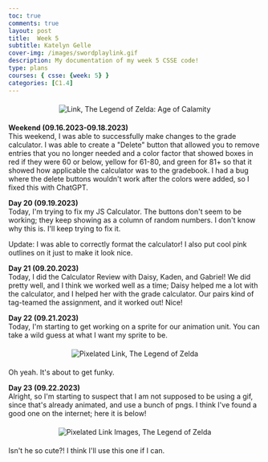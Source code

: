 ```yaml
---
toc: true
comments: true
layout: post
title:  Week 5
subtitle: Katelyn Gelle
cover-img: /images/swordplaylink.gif
description: My documentation of my week 5 CSSE code!
type: plans
courses: { csse: {week: 5} }
categories: [C1.4]
---
```


<div style="text-align: center; margin-top: 20px; margin-bottom: 20px;">
  <img src="{{site.baseurl}}/images/imsetlink.gif" alt="Link, The Legend of Zelda: Age of Calamity" />
</div>  

**Weekend (09.16.2023-09.18.2023)**  
This weekend, I was able to successfully make changes to the grade calculator. I was able to create a "Delete" button that allowed you to remove entries that you no longer needed and a color factor that showed boxes in red if they were 60 or below, yellow for 61-80, and green for 81+ so that it showed how applicable the calculator was to the gradebook. I had a bug where the delete buttons wouldn't work after the colors were added, so I fixed this with ChatGPT.  

**Day 20 (09.19.2023)**  
Today, I'm trying to fix my JS Calculator. The buttons don't seem to be working; they keep showing as a column of random numbers. I don't know why this is. I'll keep trying to fix it.  

Update: I was able to correctly format the calculator! I also put cool pink outlines on it just to make it look nice.  

**Day 21 (09.20.2023)**  
Today, I did the Calculator Review with Daisy, Kaden, and Gabriel! We did pretty well, and I think we worked well as a time; Daisy helped me a lot with the calculator, and I helped her with the grade calculator. Our pairs kind of tag-teamed the assignment, and it worked out! Nice!  

**Day 22 (09.21.2023)**  
Today, I'm starting to get working on a sprite for our animation unit. You can take a wild guess at what I want my sprite to be.  

<div style="text-align: center; margin-top: 20px; margin-bottom: 20px;">
  <img src="{{site.baseurl}}/images/linkpixelgif.gif" alt="Pixelated Link, The Legend of Zelda" />
</div>  

Oh yeah. It's about to get funky.  

**Day 23 (09.22.2023)**  
Alright, so I'm starting to suspect that I am not supposed to be using a gif, since that's already animated, and use a bunch of pngs. I think I've found a good one on the internet; here it is below!  

<div style="text-align: center; margin-top: 20px; margin-bottom: 20px;">
  <img src="{{site.baseurl}}/images/linkspritedraft.png" alt="Pixelated Link Images, The Legend of Zelda" />
</div>  

Isn't he so cute?! I think I'll use this one if I can.